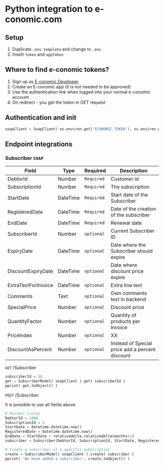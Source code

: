 # Python integration to e-conomic.com 

## Setup
1. Duplicate `.env.template` and change to `.env`
2. Insert `token` and `appToken`

## Where to find e-conomic tokens?
1. Sign up as [E-conomic Developer](https://www.e-conomic.com/developer)
2. Create an E-conomic app (it is not needed to be approved)
3. Use the authentication link when logged into your normal e-conomic account
4. On redirect - you get the token in GET request

## Authentication and init
````python
soapClient = SoapClient( os.environ.get('ECONOMIC_TOKEN'), os.environ.get('ECONOMIC_APPTOKEN') )
````

## Endpoint integrations

### Subscriber `SOAP`
| Field | Type | Required | Description |
|--|--|--|--|
| DebtorId | Number | `Required` | Customer id |
| SubscriptionId | Number | `Required` | The subscription |
| StartDate | DateTime | `Required` | Start date of the Subscriber |
| RegisteredDate | DateTime | `Required` | Date of the creation of the subscriber |
| EndDate | DateTime | `Required` | Renewal date |
| SubscriberId | Number | `optional` | Current Subscriber ID |
| ExpiryDate | DateTime | `optional` | Date where the Subscriber should expire |
| DiscountExpiryDate | DateTime | `optional` | Date where discount price expire |
| ExtraTextForInvoice | DateTime | `optional` | Extra line text |
| Comments | Text | `optional` | Own comments text in backend |
| SpecialPrice | Number | `optional` | Discount price |
| QuantityFactor | Number | `optional` | Quantity of products per Invoice |
| PriceIndex | Number | `optional` | XX |
| DiscountAsPercent | Number | `optional` | Instead of Special price add a percent discount |

`GET` /Subscriber

```python
subscriberId = 10
get = SubscriberModel( soapClient ).get( subscriberId )
pprint( get.toObject() )
```

`POST` /Subscriber

It is possible to use all fields above

````python
# Minimal fields
DebtorId = 1000
SubscriptionId = 2
StartDate = datetime.datetime.now()
RegisteredDate = datetime.datetime.now()
EndDate = StartDate + relativedelta.relativedelta(months=1)
subscriber = Subscriber(DebtorId, SubscriptionId, StartDate, RegisteredDate, EndDate, ExtraTextForInvoice="kagemand")

# Create a subscriber of a specific subscription
create = SubscriberModel( soapClient ).create( subscriber )
pprint( "We have added a subscriber", create.toObject() )
````
